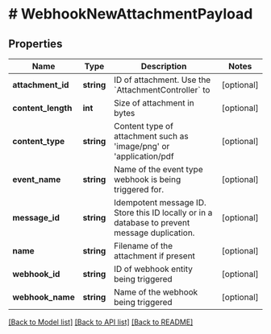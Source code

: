 # # WebhookNewAttachmentPayload

## Properties

Name | Type | Description | Notes
------------ | ------------- | ------------- | -------------
**attachment_id** | **string** | ID of attachment. Use the &#x60;AttachmentController&#x60; to | [optional] 
**content_length** | **int** | Size of attachment in bytes | [optional] 
**content_type** | **string** | Content type of attachment such as &#39;image/png&#39; or &#39;application/pdf | [optional] 
**event_name** | **string** | Name of the event type webhook is being triggered for. | [optional] 
**message_id** | **string** | Idempotent message ID. Store this ID locally or in a database to prevent message duplication. | [optional] 
**name** | **string** | Filename of the attachment if present | [optional] 
**webhook_id** | **string** | ID of webhook entity being triggered | [optional] 
**webhook_name** | **string** | Name of the webhook being triggered | [optional] 

[[Back to Model list]](../../README#documentation-for-models) [[Back to API list]](../../README#documentation-for-api-endpoints) [[Back to README]](../../README)


